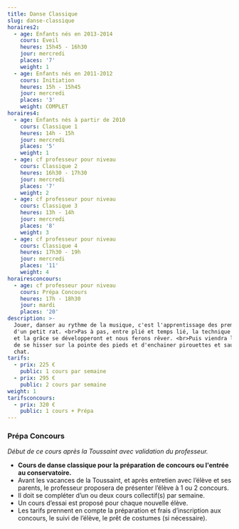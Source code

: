 ```yaml
---
title: Danse Classique
slug: danse-classique
horaires2:
  - age: Enfants nés en 2013-2014
    cours: Eveil
    heures: 15h45 - 16h30
    jour: mercredi
    places: '7'
    weight: 1
  - age: Enfants nés en 2011-2012
    cours: Initiation
    heures: 15h - 15h45
    jour: mercredi
    places: '3'
    weight: COMPLET
horaires4:
  - age: Enfants nés à partir de 2010
    cours: Classique 1
    heures: 14h - 15h
    jour: mercredi
    places: '5'
    weight: 1
  - age: cf professeur pour niveau
    cours: Classique 2
    heures: 16h30 - 17h30
    jour: mercredi
    places: '7'
    weight: 2
  - age: cf professeur pour niveau
    cours: Classique 3
    heures: 13h - 14h
    jour: mercredi
    places: '8'
    weight: 3
  - age: cf professeur pour niveau
    cours: Classique 4
    heures: 17h30 - 19h
    jour: mercredi
    places: '11'
    weight: 4
horairesconcours:
  - age: cf professeur pour niveau
    cours: Prépa Concours
    heures: 17h - 18h30
    jour: mardi
    places: '20'
description: >-
  Jouer, danser au rythme de la musique, c'est l'apprentissage des premiers pas
  d'un petit rat. <br>Pas à pas, entre plié et temps lié, la technique classique
  et la grâce se développeront et nous ferons rêver. <br>Puis viendra le temps
  de se hisser sur la pointe des pieds et d'enchainer pirouettes et sauts de
  chat.
tarifs:
  - prix: 225 €
    public: 1 cours par semaine
  - prix: 295 €
    public: 2 cours par semaine
weight: 1
tarifsconcours:
  - prix: 320 €
    public: 1 cours + Prépa
---
```


### **Prépa Concours**

*Début de ce cours après la Toussaint avec validation du professeur.*

* **Cours de danse classique pour la préparation de concours ou l'entrée au conservatoire.**
* Avant les vacances de la Toussaint, et après entretien avec l’élève et ses parents, le professeur proposera de présenter l’élève à 1 ou 2 concours.
* Il doit se compléter d’un ou deux cours collectif(s) par semaine.
* Un cours d’essai est proposé pour chaque nouvelle élève.
* Les tarifs prennent en compte la préparation et frais d’inscription aux concours, le suivi de l’élève, le prêt de costumes (si nécessaire).
